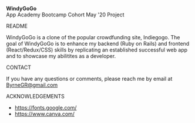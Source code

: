 **WindyGoGo**\
 App Academy Bootcamp Cohort May '20 Project

README

WindyGoGo is a clone of the popular crowdfunding site, Indiegogo. The goal of WindyGoGo is to enhance my backend (Ruby on Rails) and frontend (React/Redux/CSS) skills by replicating an established successful web app and to showcase my abilitites as a developer.

CONTACT

If you have any questions or comments, please reach me by email at ByrneGR@gmail.com

ACKNOWLEDGEMENTS
* https://fonts.google.com/
* https://www.canva.com/
